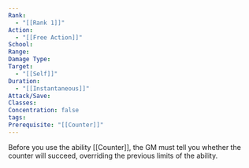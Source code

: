 ```yaml
---
Rank:
  - "[[Rank 1]]"
Action:
  - "[[Free Action]]"
School: 
Range: 
Damage Type: 
Target:
  - "[[Self]]"
Duration:
  - "[[Instantaneous]]"
Attack/Save: 
Classes: 
Concentration: false
tags: 
Prerequisite: "[[Counter]]"
---
```

Before you use the ability [[Counter]], the GM must tell you whether the counter will succeed, overriding the previous limits of the ability.